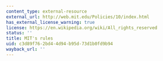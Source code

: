```yaml
---
content_type: external-resource
external_url: http://web.mit.edu/Policies/10/index.html
has_external_license_warning: true
license: https://en.wikipedia.org/wiki/All_rights_reserved
status: ''
title: MIT's rules
uid: c3d89f76-2bd4-4d94-b95d-73d1b0fd9b94
wayback_url: ''
---
```

